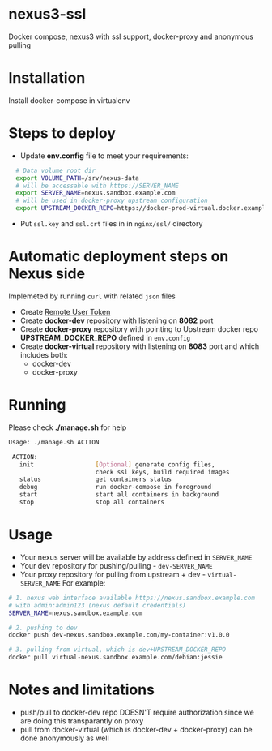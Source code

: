 # nexus3-ssl
Docker compose, nexus3 with ssl support, docker-proxy and anonymous pulling

# Installation

Install docker-compose in virtualenv

# Steps to deploy

* Update **env.config** file to meet your requirements:

```bash
  # Data volume root dir
  export VOLUME_PATH=/srv/nexus-data
  # will be accessable with https://SERVER_NAME
  export SERVER_NAME=nexus.sandbox.example.com
  # will be used in docker-proxy upstream configuration
  export UPSTREAM_DOCKER_REPO=https://docker-prod-virtual.docker.example.com
```

* Put `ssl.key` and `ssl.crt` files in in `nginx/ssl/` directory

# Automatic deployment steps on **Nexus** side

Implemeted by running `curl` with related `json` files

* Create [Remote User Token](https://books.sonatype.com/nexus-book/reference3/security.html#remote-user-token)
* Create **docker-dev** repository with listening on **8082** port
* Create **docker-proxy** repository with pointing to Upstream docker repo **UPSTREAM_DOCKER_REPO** defined in `env.config`
* Create **docker-virtual** repository with listening on **8083** port and which includes both:
   - docker-dev
   - docker-proxy

# Running
Please check **./manage.sh** for help
```bash
Usage: ./manage.sh ACTION

 ACTION:
   init                 [Optional] generate config files,
                        check ssl keys, build required images
   status               get containers status
   debug                run docker-compose in foreground
   start                start all containers in background
   stop                 stop all containers
```

# Usage
* Your nexus server will be available by address defined in `SERVER_NAME`
* Your dev repository for pushing/pulling - `dev-SERVER_NAME`
* Your proxy repository for pulling from upstream + dev - `virtual-SERVER_NAME`
For example:

```bash
# 1. nexus web interface available https://nexus.sandbox.example.com
# with admin:admin123 (nexus default credentials)
SERVER_NAME=nexus.sandbox.example.com

# 2. pushing to dev
docker push dev-nexus.sandbox.example.com/my-container:v1.0.0

# 3. pulling from virtual, which is dev+UPSTREAM_DOCKER_REPO
docker pull virtual-nexus.sandbox.example.com/debian:jessie
```

# Notes and limitations

* push/pull to docker-dev repo DOESN'T require authorization since we are doing this transparantly on proxy
* pull from docker-virtual (which is docker-dev + docker-proxy) can be done anonymously as well
